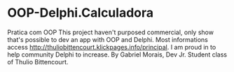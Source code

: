 # OOP-Delphi.Calculadora
Pratica com OOP
This project haven't purposed commercial, only show that's possible to dev an app with OOP and Delphi.
Most informations access http://thuliobittencourt.klickpages.info/principal.
I am proud in to help community Delphi to increase.
By Gabriel Morais, Dev Jr. Student class of Thulio Bittencourt.
